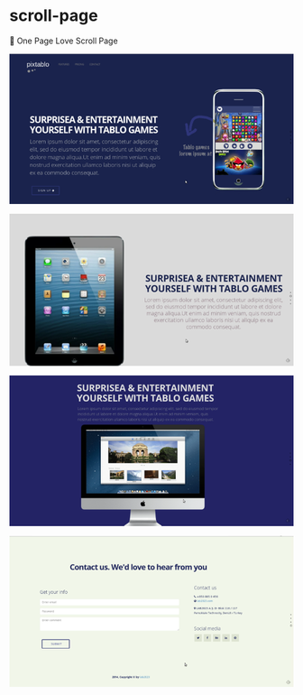 scroll-page
===========

:heartbeat:  One Page Love Scroll Page

![home-page](source/images/capture_image-home.png)

![home-page](source/images/capture_image-2.png)

![home-page](source/images/capture_image-3.png)

![home-page](source/images/capture_image-4.png)
